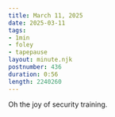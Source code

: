 ```yaml
---
title: March 11, 2025
date: 2025-03-11
tags:
- 1min
- foley
- tapepause
layout: minute.njk
postnumber: 436
duration: 0:56
length: 2240260
---
```

Oh the joy of security training. 
